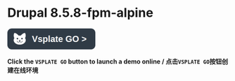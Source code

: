 # Drupal 8.5.8-fpm-alpine

<a href="https://www.vsplate.com/?docker-compose=https://github.com/vsplate/dcenvs/drupal/8.5.8-fpm-alpine"><img alt="VSPLATE GO" src="https://raw.githubusercontent.com/vsplate/images/master/vsgo_btn.png" width="200px"></a>

**Click the `VSPLATE GO` button to launch a demo online / 点击`VSPLATE GO`按钮创建在线环境**